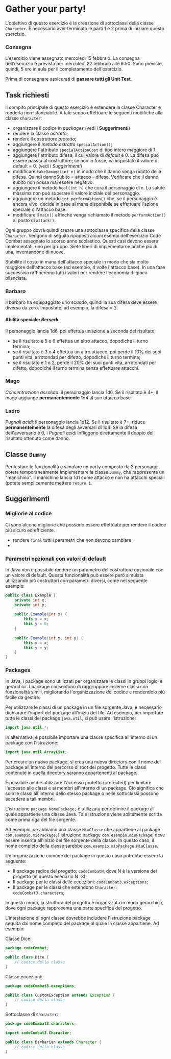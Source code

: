 # Gather your party!

L'obiettivo di questo esercizio è la creazione di sottoclassi della classe `Character`. È necessario aver terminato le parti 1 e 2 prima di iniziare questo esercizio.

### Consegna
L'esercizio viene assegnato mercoledì 15 febbraio. La consegna dell'esercizio è prevista per mercoledì 22 febbraio alle 9:50. Sono previste, quindi, 5 ore in aula per il completamento dell'esercizio.

Prima di consegnare assicurati di **passare tutti gli Unit Test**.

## Task richiesti
Il compito principale di questo esercizio è estendere la classe Character e renderla non istanziabile. A tale scopo effettuare le seguenti modifiche alla classe `Character`:
- organizzare il codice in *packages* (vedi i **Suggerimenti**)
- rendere la classe *astratta*;
- rendere il costruttore *protetto*;
- aggiungere il *metodo astratto* `specialAction()`;
- aggiungere l'attributo `specialActionCost` di tipo intero maggiore di 1.
- aggiungere l'attributo difesa, il cui valore di *default* è 0. La difesa può essere passta al costruttore; se non lo fosse, va impostato il valore di default = 0. (vedi i *Suggerimenti*)
- modificare `takeDamage(int n)` in modo che il danno venga ridotto della difesa. Quindi dannoSubito = attacco – difesa. Verificare che il danno subito non possa mai essere negativo.
- aggiungere il metodo `heal(int n)` che cura il personaggio di `n`. La salute massima non può superare il valore iniziale del personaggio.
- aggiungere un metodo `int performAction()` che, se il personaggio è ancora vivo, decide in base al mana disponibile se effettuare l'azione speciale o l'attacco base.
- modificare il `main()` affinché venga richiamato il metodo `performAction()` al posto di `attack()`.

Ogni gruppo dovrà quindi creare una sottoclasse specifica della classe `Character`. Vengono di seguito ripoposti alcuni esempi dell'esercizio Code Combat assegnato lo scorso anno scolastico. Questi casi devono essere implementati, uno per gruppo. Siete liberi di implementarne anche più di una, inventandone di nuove.

Stabilite il costo in mana dell'attacco speciale in modo che sia molto maggiore dell'attacco base (ad esempio, 4 volte l'attacco base). In una fase successiva raffineremo tutti i valori per rendere l'economia di gioco bilanciata.

### Barbaro
Il barbaro ha equipaggiato uno scuodo, quindi la sua difesa deve essere diversa da zero. Impostate, ad esempio, la difesa = 2.

#### Abilità speciale: *Berserk*
Il personaggio lancia 1d6, poi effettua un’azione a seconda del risultato:
- se il risultato è 5 o 6 effettua un altro attacco, dopodiché il turno termina;
- se il risultato è 3 o 4 effettua un altro attacco, poi perde il 10% dei suoi punti vita, arrotondati per difetto, dopodiché il turno termina;
- se il risultato è 1 o 2, perde il 20% dei suoi punti vita, arrotondati per difetto, dopodiché il turno termina senza effettuare attacchi.

### Mago
*Concentrazione assoluta*: il personaggio lancia 1d6. Se il risultato è 4+, il mago aggiunge **permanentemente** 1d4 al suo attacco base.

### Ladro
*Pugnali acidi*: il personaggio lancia 1d12. Se il risultato è 7+, riduce **permanentemente** la difesa degli avversari di 1d4. Se la difesa dell'avversario è 0, i *Pugnali acidi* infliggono direttamente il doppio del risultato ottenuto come danno.

## Classe `Dummy`
Per testare le funzionalità e simulare un party composto da 2 personaggi, potete temporaneamente implementare la classe `Dummy`, che rappresenta un "manichino". Il manichino lancia 1d1 come attacco e non ha attacchi speciali (potete semplicemente mettere `return 1`.

## Suggerimenti

### Migliorie al codice
Ci sono alcune migliorie che possono essere effettuate per rendere il codice più sicuro ed efficiente.
- rendere `final` tutti i parametri che non devono cambiare
- 

### Parametri opzionali con valori di default
In Java non è possibile rendere un parametro del costruttore opzionale con un valore di default. Questa funzionalità può essere però simulata utilizzando più costruttori con parametri diversi, come nel seguente esempio:
```java
public class Example {
    private int x;
    private int y;
    
    public Example(int x) {
        this.x = x;
        this.y = 0;
    }
    
    public Example(int x, int y) {
        this.x = x;
        this.y = y;
    }
}
```

### Packages
In Java, i package sono utilizzati per organizzare le classi in gruppi logici e gerarchici. I package consentono di raggruppare insieme classi con funzionalità simili, migliorando l'organizzazione del codice e rendendolo più facile da gestire.

Per utilizzare le classi di un package in un file sorgente Java, è necessario dichiarare l'import del package all'inizio del file. Ad esempio, per importare tutte le classi del package `java.util`, si può usare l'istruzione:
```java
import java.util.*;
```
In alternativa, è possibile importare una classe specifica all'interno di un package con l'istruzione:
```java
import java.util.ArrayList;
```
Per creare un nuovo package, si crea una nuova directory con il nome del package all'interno del percorso di root del progetto. Tutte le classi contenute in quella directory saranno appartenenti al package.

È possibile anche utilizzare l'accesso protetto (protected) per limitare l'accesso alle classi e ai membri all'interno di un package. Ciò significa che solo le classi all'interno dello stesso package o nelle sottoclassi possono accedere a tali membri.

L'istruzione `package NomePackage;` è utilizzata per definire il package al quale appartiene una classe Java. Tale istruzione viene solitamente scritta come prima riga del file sorgente.

Ad esempio, se abbiamo una classe `MiaClasse` che appartiene al package `com.esempio.mioPackage`, l'istruzione package `com.esempio.mioPackage`; deve essere inserita all'inizio del file sorgente della classe. In questo caso, il nome completo della classe sarebbe `com.esempio.mioPackage.MiaClasse`.

Un'organizzazione comune dei package in questo caso potrebbe essere la seguente:
- Il package radice del progetto: `codeCombatN`, dove N è la versione del progetto (in questo esercizio N=3);
- Il package per le classi delle eccezioni: `codeCombat3.exceptions`;
- Il package per le classi che estendono `Character`: `codeCombat3.characters`;

In questo modo, la struttura del progetto è organizzata in modo gerarchico, dove ogni package rappresenta una parte specifica del progetto.

L'intestazione di ogni classe dovrebbe includere l'istruzione package seguita dal nome completo del package al quale la classe appartiene. Ad esempio:

Classe Dice:
```java
package codeCombat;

public class Dice {
    // codice della classe
}
```

Classe eccezioni:
```java
package codeCombat3.exceptions;

public class CustomException extends Exception {
    // codice della classe
}
```

Sottoclasse di `Character`:
```java
package codeCombat3.characters;

import codeCombat3.Character;

public class Barbarian extends Character {
    // codice della classe
}
```